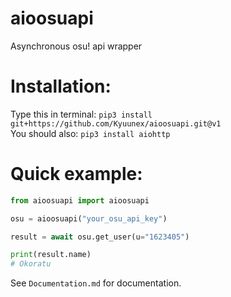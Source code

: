 # aioosuapi

Asynchronous osu! api wrapper

# Installation: 

Type this in terminal: `pip3 install git+https://github.com/Kyuunex/aioosuapi.git@v1`  
You should also: `pip3 install aiohttp`


# Quick example:
```python
from aioosuapi import aioosuapi

osu = aioosuapi("your_osu_api_key")

result = await osu.get_user(u="1623405") 

print(result.name)
# Okoratu
```

See `Documentation.md` for documentation.